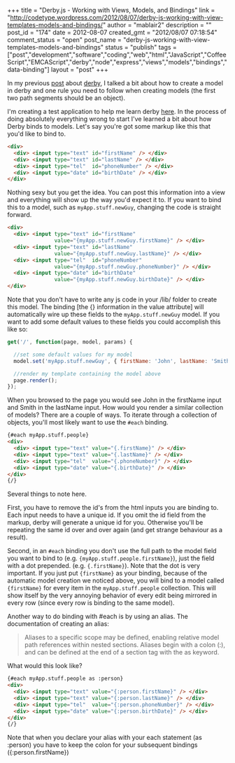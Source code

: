 +++
title = "Derby.js - Working with Views, Models, and Bindings"
link = "http://codetype.wordpress.com/2012/08/07/derby-js-working-with-view-templates-models-and-bindings/"
author = "mablair2"
description = ""
post_id = "174"
date = 2012-08-07
created_gmt = "2012/08/07 07:18:54"
comment_status = "open"
post_name = "derby-js-working-with-view-templates-models-and-bindings"
status = "publish"
tags = ["post","development","software","coding","web","html","JavaScript","CoffeeScript","EMCAScript","derby","node","express","views","models","bindings","data-binding"]
layout = "post"
+++

In my previous [post](/posts/20120722-derby-js-playing-with-models) about [derby](http://derbyjs.com/), I talked a bit about how to create a model in derby and one rule you need to follow when creating models (the first two path segments should be an object).

I'm creating a test application to help me learn derby [here](http://github.com/duereg/Potluck). In the process of doing absolutely everything wrong to start I've learned a bit about how Derby binds to models. Let's say you're got some markup like this that you'd like to bind to.

``` html
<div>
  <div> <input type="text" id="firstName" /> </div>
  <div> <input type="text" id="lastName" /> </div>
  <div> <input type="tel"  id="phoneNumber" /> </div>
  <div> <input type="date" id="birthDate" /> </div>
</div>
```

 Nothing sexy but you get the idea. You can post this information into a view and everything will show up the way you'd expect it to. If you want to bind this to a model, such as `myApp.stuff.newGuy`, changing the code is straight forward.
``` html
<div>
  <div> <input type="text" id="firstName"
               value="{myApp.stuff.newGuy.firstName}" /> </div>
  <div> <input type="text" id="lastName"
               value="{myApp.stuff.newGuy.lastName}" /> </div>
  <div> <input type="tel"  id="phoneNumber"
               value="{myApp.stuff.newGuy.phoneNumber}" /> </div>
  <div> <input type="date" id="birthDate"
               value="{myApp.stuff.newGuy.birthDate}" /> </div>
</div>
```

 Note that you don't have to write any js code in your /lib/ folder to create this model. The binding [the {} information in the value attribute] will automatically wire up these fields to the `myApp.stuff.newGuy` model. If you want to add some default values to these fields you could accomplish this like so:

``` js
get('/', function(page, model, params) {

  //set some default values for my model
  model.set('myApp.stuff.newGuy', { firstName: 'John', lastName: 'Smith' });

  //render my template containing the model above
  page.render();
});
```

 When you browsed to the page you would see John in the firstName input and Smith in the lastName input. How would you render a similar collection of models? There are a couple of ways. To iterate through a collection of objects, you'll most likely want to use the `#each` binding.

``` html
{#each myApp.stuff.people}
<div>
  <div> <input type="text" value="{.firstName}" /> </div>
  <div> <input type="text" value="{.lastName}" /> </div>
  <div> <input type="tel"  value="{.phoneNumber}" /> </div>
  <div> <input type="date" value="{.birthDate}" /> </div>
</div>
{/}
```

 Several things to note here.

 First, you have to remove the id's from the html inputs you are binding to. Each input needs to have a unique id. If you omit the id field from the markup, derby will generate a unique id for you. Otherwise you'll be repeating the same id over and over again (and get strange behaviour as a result).

 Second, in an `#each` binding you don't use the full path to the model field you want to bind to (e.g. `{myApp.stuff.people.firstName}`), just the field with a dot prepended. (e.g. `{.firstName}`). Note that the dot is very important. If you just put `{firstName}` as your binding, because of the automatic model creation we noticed above, you will bind to a model called `{firstName}` for every item in the `myApp.stuff.people` collection. This will show itself by the very annoying behavior of every edit being mirrored in every row (since every row is binding to the same model).

 Another way to do binding with #each is by using an alias. The documentation of creating an alias:

> Aliases to a specific scope may be defined, enabling relative model path references within nested sections. Aliases begin with a colon (:), and can be defined at the end of a section tag with the as keyword.

What would this look like?
``` html
{#each myApp.stuff.people as :person}
<div>
  <div> <input type="text" value="{:person.firstName}" /> </div>
  <div> <input type="text" value="{:person.lastName}" /> </div>
  <div> <input type="tel"  value="{:person.phoneNumber}" /> </div>
  <div> <input type="date" value="{:person.birthDate}" /> </div>
</div>
{/}
```

 Note that when you declare your alias with your each statement (as :person) you have to keep the colon for your subsequent bindings ({:person.firstName})
